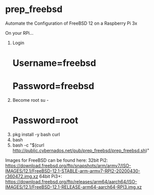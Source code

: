 # prep_freebsd
Automate the Configuration of FreeBSD 12 on a Raspberry Pi 3x

On your RPi...

1) Login 
	# Username=freebsd
	# Password=freebsd
2) Become root
	su -
	# Password=root
3) pkg install -y bash curl
4) bash
5) bash -c "$(curl http://public.cybernados.net/pub/prep_freebsd/prep_freebsd.sh)"

Images for FreeBSD can be found here:
32bit Pi2:
https://download.freebsd.org/ftp/snapshots/arm/armv7/ISO-IMAGES/12.1/FreeBSD-12.1-STABLE-arm-armv7-RPI2-20200430-r360472.img.xz
64bit Pi3+:
https://download.freebsd.org/ftp/releases/arm64/aarch64/ISO-IMAGES/12.1/FreeBSD-12.1-RELEASE-arm64-aarch64-RPI3.img.xz
